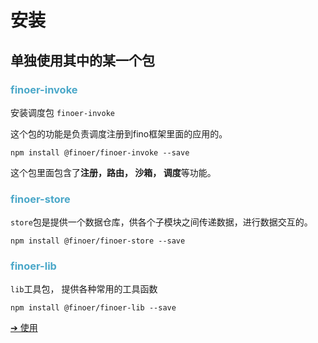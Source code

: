 # 安装

## 单独使用其中的某一个包

### <span style="color:#4ba8c9">finoer-invoke</span>

安装调度包 `finoer-invoke`

这个包的功能是负责调度注册到fino框架里面的应用的。

```shell
npm install @finoer/finoer-invoke --save
```

这个包里面包含了**注册，路由， 沙箱， 调度**等功能。



### <span style="color:#4ba8c9">finoer-store</span>

`store`包是提供一个数据仓库，供各个子模块之间传递数据，进行数据交互的。

```
npm install @finoer/finoer-store --save
```



### <span style="color:#4ba8c9">finoer-lib</span>

`lib`工具包， 提供各种常用的工具函数

```
npm install @finoer/finoer-lib --save
```

[➔ 使用](zh-cn/usages.md)
